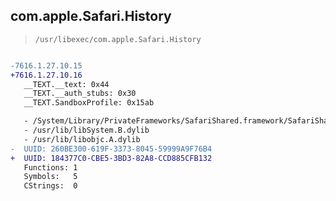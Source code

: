 ## com.apple.Safari.History

> `/usr/libexec/com.apple.Safari.History`

```diff

-7616.1.27.10.15
+7616.1.27.10.16
   __TEXT.__text: 0x44
   __TEXT.__auth_stubs: 0x30
   __TEXT.SandboxProfile: 0x15ab

   - /System/Library/PrivateFrameworks/SafariShared.framework/SafariShared
   - /usr/lib/libSystem.B.dylib
   - /usr/lib/libobjc.A.dylib
-  UUID: 260BE300-619F-3373-8045-59999A9F76B4
+  UUID: 184377C0-CBE5-3BD3-82A8-CCD885CFB132
   Functions: 1
   Symbols:   5
   CStrings:  0

```
